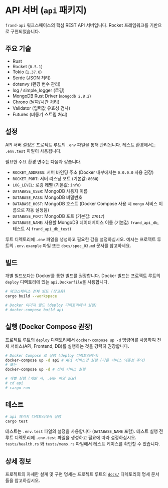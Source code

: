# API 서버 (`api` 패키지)

`frand-api` 워크스페이스의 핵심 REST API 서버입니다. Rocket 프레임워크를 기반으로 구현되었습니다.

## 주요 기술

*   Rust
*   Rocket (`0.5.1`)
*   Tokio (`1.37.0`)
*   Serde (JSON 처리)
*   dotenvy (환경 변수 관리)
*   log / simple_logger (로깅)
*   MongoDB Rust Driver (`mongodb 2.8.2`)
*   Chrono (날짜/시간 처리)
*   Validator (입력값 유효성 검사)
*   Futures (비동기 스트림 처리)

## 설정

API 서버 설정은 프로젝트 루트의 `.env` 파일을 통해 관리됩니다. 테스트 환경에서는 `.env.test` 파일이 사용됩니다.

필요한 주요 환경 변수는 다음과 같습니다.

*   `ROCKET_ADDRESS`: 서버 바인딩 주소 (Docker 내부에서는 `0.0.0.0` 사용 권장)
*   `ROCKET_PORT`: 서버 리스닝 포트 (기본값: `8080`)
*   `LOG_LEVEL`: 로깅 레벨 (기본값: `info`)
*   `DATABASE_USER`: MongoDB 사용자 이름
*   `DATABASE_PASS`: MongoDB 비밀번호
*   `DATABASE_HOST`: MongoDB 호스트 (Docker Compose 사용 시 `mongo` 서비스 이름으로 자동 설정됨)
*   `DATABASE_PORT`: MongoDB 포트 (기본값: `27017`)
*   `DATABASE_NAME`: 사용할 MongoDB 데이터베이스 이름 (기본값: `frand_api_db`, 테스트 시 `frand_api_db_test`)

루트 디렉토리에 `.env` 파일을 생성하고 필요한 값을 설정하십시오. 예시는 프로젝트 루트의 `.env.example` 파일 또는 `docs/spec_03.md` 문서를 참고하세요.

## 빌드

개별 빌드보다는 Docker를 통한 빌드를 권장합니다. Docker 빌드는 프로젝트 루트의 `deploy` 디렉토리에 있는 `api.Dockerfile`을 사용합니다.

```bash
# 워크스페이스 전체 빌드 (참고용)
cargo build --workspace

# Docker 이미지 빌드 (deploy 디렉토리에서 실행)
# docker-compose build api
```

## 실행 (Docker Compose 권장)

프로젝트 루트의 `deploy` 디렉토리에서 `docker-compose up -d` 명령어를 사용하여 전체 서비스(API, Frontend, DB)를 실행하는 것을 강력히 권장합니다.

```bash
# Docker Compose 로 실행 (deploy 디렉토리에서)
docker-compose up -d api # API 서비스만 실행 (다른 서비스 의존성 주의)
# 또는
docker-compose up -d # 전체 서비스 실행

# 개별 실행 (개발 시, .env 파일 필요)
# cd api
# cargo run
```

## 테스트

```bash
# api 패키지 디렉토리에서 실행
cargo test
```

테스트는 `.env.test` 파일의 설정을 사용합니다 (`DATABASE_NAME` 포함). 테스트 실행 전 루트 디렉토리에 `.env.test` 파일을 생성하고 필요에 따라 설정하십시오. `tests/health.rs` 와 `tests/memo.rs` 파일에서 테스트 케이스를 확인할 수 있습니다.

## 상세 정보

프로젝트의 자세한 설계 및 구현 명세는 프로젝트 루트의 [`docs/`](../../docs/) 디렉토리의 명세 문서들을 참고하십시오.
